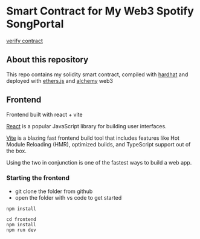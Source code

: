 # Smart Contract for My Web3 Spotify SongPortal

[verify contract](https://goerli.etherscan.io/address/0xb65CFEE0bc2F4a1D9E263da81180C37Dd19bc7C5#code)

## About this repository

This repo contains my solidity smart contract, compiled with [hardhat](https://hardhat.org/tutorial) and deployed with [ethers.js](https://docs.ethers.org/v5/) and [alchemy](https://docs.alchemy.com/) web3

## Frontend

Frontend built with react + vite

[React](https://reactjs.org/) is a popular JavaScript library for building user interfaces.

[Vite](https://vitejs.dev/) is a blazing fast frontend build tool that includes features like Hot Module Reloading (HMR), optimized builds, and TypeScript support out of the box.

Using the two in conjunction is one of the fastest ways to build a web app.

### Starting the frontend

- git clone the folder from github
- open the folder with vs code to get started

```
npm install

cd frontend
npm install
npm run dev
```
